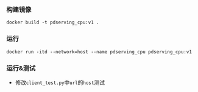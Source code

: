 ###  构建镜像

 `docker build -t pdserving_cpu:v1 .`

### 运行

`docker run -itd --network=host --name pdserving_cpu pdserving_cpu:v1`

### 运行&测试
- 修改`client_test.py`中`url`的`host`测试